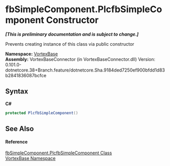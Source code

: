 # fbSimpleComponent.PlcfbSimpleComponent Constructor 
 _**\[This is preliminary documentation and is subject to change.\]**_

Prevents creating instance of this class via public constructor

**Namespace:**&nbsp;<a href="N_VortexBase.md">VortexBase</a><br />**Assembly:**&nbsp;VortexBaseConnector (in VortexBaseConnector.dll) Version: 0.101.0-dotnetcore.38+Branch.feature/dotnetcore.Sha.9184ded7250ef900bfdd1d83b2841836087bcfce

## Syntax

**C#**<br />
``` C#
protected PlcfbSimpleComponent()
```


## See Also


#### Reference
<a href="T_VortexBase_fbSimpleComponent_PlcfbSimpleComponent.md">fbSimpleComponent.PlcfbSimpleComponent Class</a><br /><a href="N_VortexBase.md">VortexBase Namespace</a><br />